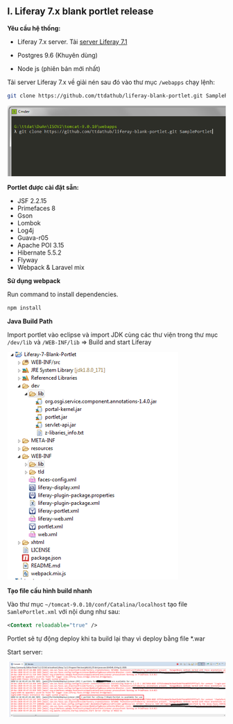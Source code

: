 ## I. Liferay 7.x blank portlet release

**Yêu cầu hệ thống:**

- Liferay 7.x server. Tải [server Liferay 7.1](https://sourceforge.net/projects/lportal/files/Liferay%20Portal/7.1.0%20GA1/)

- Postgres 9.6 (Khuyên dùng)
- Node js (phiên bản mới nhất)



Tải server Liferay 7.x về giải nén sau đó vào thư mục `/webapps` chạy lệnh:

```bash
git clone https://github.com/ttdathub/liferay-blank-portlet.git SamplePortlet
```

![Git clone command](.\assets\images\portlet-clone-cmd.PNG)

**Portlet được cài đặt sẵn:**

- JSF 2.2.15
- Primefaces 8
- Gson
- Lombok
- Log4j
- Guava-r05
- Apache POI 3.15
- Hibernate 5.5.2
- Flyway
- Webpack & Laravel mix

**Sử dụng webpack**

Run command to install dependencies.

```bash
npm install
```

**Java Build Path**

Import portlet vào eclipse và import JDK cùng các thư viện trong thư mục `/dev/lib` và `/WEB-INF/lib` => Build and start Liferay

![Portlet structure](.\assets\images\blank-portlet-structure.PNG)

**Tạo file cấu hình build nhanh**

Vào thư mục `~/tomcat-9.0.10/conf/Catalina/localhost` tạo file `SamlePortlet.xml` với nội dung như sau:

```xml
<Context reloadable="true" />
```



Portlet sẽ tự động deploy khi ta build lại thay vì deploy bằng file *.war

Start server:

![](.\assets\images\server-started.PNG)